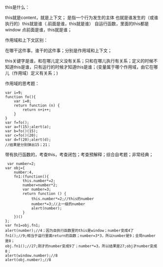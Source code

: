 this是什么：

this就是content，就是上下文；
是指一个行为发生的主体
也就是谁发生的（或谁执行的）this就是谁（.前面是谁，this就是谁）
自运行函数，里面的this都是window
点前面是谁，this就是谁；
 


作用域和上下文区别：

在哪干这件事，谁干的这件事；分别是作用域和上下文；

this关键字是谁，和在哪儿定义没有关系；只和在哪儿执行有关系；定义的时候不知道this是谁，只有运行的时候才知道this是谁；(变量属于哪个作用域，由它在哪儿（作用域）定义有关系；)

作用域的思考题：
``` 
var i=9;
function fo(){
    var i=0;
    return function (n) {
        return n+i++;
    }
}
var f=fo();
var a=f(15);alert(a);
var b=fo()(15);
var c=fo()(20);
var d=f(20);alert(d);
//结果是分别弹出15；21；
```

带有执行函数的，考查this，考查闭包；考查预解释；综合自考题；非常经典；
```
 var number=2;
var obj={
    number:4,
    fn1:(function(){
        this.number*=2;
        number=number*2;
        var number=3;
        return function () {
            this.number*=2;//this的number
            number*=3;//上一级的number
            alert(number);
        }
    })()
};
var fn1=obj.fn1;
alert(number);//4；因为自执行函数里的this是window；number变成4了
fn1();//9;相当于运行里面return的函数；number=3*3，所以number是9；全局number是8；
obj.fn1();//27;刚才的number变成9了；number*=3，所以结果是27;obj才number变成8；
alert(window.number);//8
alert(obj.number);//8
```
